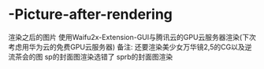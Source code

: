 # -Picture-after-rendering
渲染之后的图片
使用Waifu2x-Extension-GUI与腾讯云的GPU云服务器渲染(下次考虑用华为云的免费GPU云服务器)
备注:
     还要渲染美少女万华镜2,5的CG以及逆流茶会的图
     sp的封面图渲染选错了
     sprb的封面图渲染
